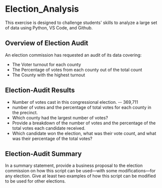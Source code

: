 # Election_Analysis
This exercise is designed to challenge students' skills to analyze a large set of data using Python, VS Code, and Github.

## Overview of Election Audit
An election commission has requested an audit of its data covering:
- The Voter turnout for each county
- The Percentage of votes from each county out of the total count
- The County with the highest turnout

## Election-Audit Results

- Number of votes cast in this congressional election.
-- 369,711 
- number of votes and the percentage of total votes for each county in the precinct.
- Which county had the largest number of votes?
- Provide a breakdown of the number of votes and the percentage of the total votes each candidate received.
- Which candidate won the election, what was their vote count, and what was their percentage of the total votes?

## Election-Audit Summary
In a summary statement, provide a business proposal to the election commission on how this script can be used—with some modifications—for any election. Give at least two examples of how this script can be modified to be used for other elections.

